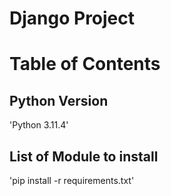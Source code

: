 # Django Project

# Table of Contents
## Python Version
'Python 3.11.4'
## List of Module to install
'pip install -r requirements.txt'
